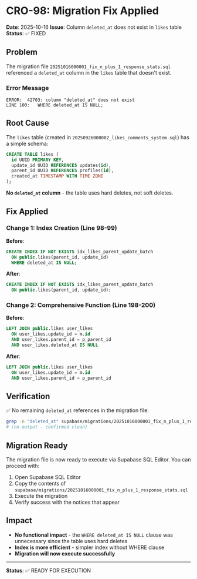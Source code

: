 # CRO-98: Migration Fix Applied

**Date**: 2025-10-16
**Issue**: Column `deleted_at` does not exist in `likes` table
**Status**: ✅ FIXED

## Problem

The migration file `20251016000001_fix_n_plus_1_response_stats.sql` referenced a `deleted_at` column in the `likes` table that doesn't exist.

### Error Message
```
ERROR:  42703: column "deleted_at" does not exist
LINE 100:   WHERE deleted_at IS NULL;
```

## Root Cause

The `likes` table (created in `20250926000002_likes_comments_system.sql`) has a simple schema:
```sql
CREATE TABLE likes (
  id UUID PRIMARY KEY,
  update_id UUID REFERENCES updates(id),
  parent_id UUID REFERENCES profiles(id),
  created_at TIMESTAMP WITH TIME ZONE
);
```

**No `deleted_at` column** - the table uses hard deletes, not soft deletes.

## Fix Applied

### Change 1: Index Creation (Line 98-99)
**Before**:
```sql
CREATE INDEX IF NOT EXISTS idx_likes_parent_update_batch
  ON public.likes(parent_id, update_id)
  WHERE deleted_at IS NULL;
```

**After**:
```sql
CREATE INDEX IF NOT EXISTS idx_likes_parent_update_batch
  ON public.likes(parent_id, update_id);
```

### Change 2: Comprehensive Function (Line 198-200)
**Before**:
```sql
LEFT JOIN public.likes user_likes
  ON user_likes.update_id = m.id
  AND user_likes.parent_id = p_parent_id
  AND user_likes.deleted_at IS NULL
```

**After**:
```sql
LEFT JOIN public.likes user_likes
  ON user_likes.update_id = m.id
  AND user_likes.parent_id = p_parent_id
```

## Verification

✅ No remaining `deleted_at` references in the migration file:
```bash
grep -n "deleted_at" supabase/migrations/20251016000001_fix_n_plus_1_response_stats.sql
# (no output - confirmed clean)
```

## Migration Ready

The migration file is now ready to execute via Supabase SQL Editor. You can proceed with:

1. Open Supabase SQL Editor
2. Copy the contents of `supabase/migrations/20251016000001_fix_n_plus_1_response_stats.sql`
3. Execute the migration
4. Verify success with the notices that appear

## Impact

- **No functional impact** - the `WHERE deleted_at IS NULL` clause was unnecessary since the table uses hard deletes
- **Index is more efficient** - simpler index without WHERE clause
- **Migration will now execute successfully**

---

**Status**: ✅ READY FOR EXECUTION
